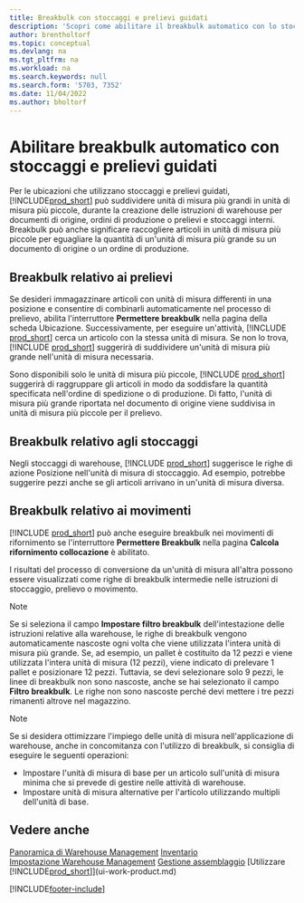 ```yaml
---
title: Breakbulk con stoccaggi e prelievi guidati
description: 'Scopri come abilitare il breakbulk automatico con lo stoccaggio e il prelievo diretti, nonché il breakbulk in prelievo, stoccaggio, movimenti e altro ancora.'
author: brentholtorf
ms.topic: conceptual
ms.devlang: na
ms.tgt_pltfrm: na
ms.workload: na
ms.search.keywords: null
ms.search.form: '5703, 7352'
ms.date: 11/04/2022
ms.author: bholtorf
---
```

# <a name="enable-automatic-breaking-bulk-with-directed-put-away-and-pick" />Abilitare breakbulk automatico con stoccaggi e prelievi guidati

Per le ubicazioni che utilizzano stoccaggi e prelievi guidati, [!INCLUDE[prod_short](includes/prod_short.md)] può suddividere unità di misura più grandi in unità di misura più piccole, durante la creazione delle istruzioni di warehouse per documenti di origine, ordini di produzione o prelievi e stoccaggi interni. Breakbulk può anche significare raccogliere articoli in unità di misura più piccole per eguagliare la quantità di un'unità di misura più grande su un documento di origine o un ordine di produzione.

## <a name="breakbulk-in-picks" />Breakbulk relativo ai prelievi

Se desideri immagazzinare articoli con unità di misura differenti in una posizione e consentire di combinarli automaticamente nel processo di prelievo, abilita l'interruttore **Permettere breakbulk** nella pagina della scheda Ubicazione. Successivamente, per eseguire un'attività, [!INCLUDE [prod_short](includes/prod_short.md)] cerca un articolo con la stessa unità di misura. Se non lo trova, [!INCLUDE [prod_short](includes/prod_short.md)] suggerirà di suddividere un'unità di misura più grande nell'unità di misura necessaria.  

Sono disponibili solo le unità di misura più piccole, [!INCLUDE [prod_short](includes/prod_short.md)] suggerirà di raggruppare gli articoli in modo da soddisfare la quantità specificata nell'ordine di spedizione o di produzione. Di fatto, l'unità di misura più grande riportata nel documento di origine viene suddivisa in unità di misura più piccole per il prelievo.  

## <a name="breakbulk-in-put-aways" />Breakbulk relativo agli stoccaggi

Negli stoccaggi di warehouse, [!INCLUDE [prod_short](includes/prod_short.md)] suggerisce le righe di azione Posizione nell'unità di misura di stoccaggio. Ad esempio, potrebbe suggerire pezzi anche se gli articoli arrivano in un'unità di misura diversa.  

## <a name="breakbulk-in-movements" />Breakbulk relativo ai movimenti

[!INCLUDE [prod_short](includes/prod_short.md)] può anche eseguire breakbulk nei movimenti di rifornimento se l'interruttore **Permettere Breakbulk** nella pagina **Calcola rifornimento collocazione** è abilitato.  

I risultati del processo di conversione da un'unità di misura all'altra possono essere visualizzati come righe di breakbulk intermedie nelle istruzioni di stoccaggio, prelievo o movimento.  

> [!NOTE]  
> Se si seleziona il campo **Impostare filtro breakbulk** dell'intestazione delle istruzioni relative alla warehouse, le righe di breakbulk vengono automaticamente nascoste ogni volta che viene utilizzata l'intera unità di misura più grande. Se, ad esempio, un pallet è costituito da 12 pezzi e viene utilizzata l'intera unità di misura (12 pezzi), viene indicato di prelevare 1 pallet e posizionare 12 pezzi. Tuttavia, se devi selezionare solo 9 pezzi, le linee di breakbulk non sono nascoste, anche se hai selezionato il campo **Filtro breakbulk**. Le righe non sono nascoste perché devi mettere i tre pezzi rimanenti altrove nel magazzino.  

> [!NOTE]  
> Se si desidera ottimizzare l'impiego delle unità di misura nell'applicazione di warehouse, anche in concomitanza con l'utilizzo di breakbulk, si consiglia di eseguire le seguenti operazioni:  
>
> - Impostare l'unità di misura di base per un articolo sull'unità di misura minima che si prevede di gestire nelle attività di warehouse.  
> - Impostare unità di misura alternative per l'articolo utilizzando multipli dell'unità di base.  

## <a name="see-also" />Vedere anche

[Panoramica di Warehouse Management](design-details-warehouse-management.md)
[Inventario](inventory-manage-inventory.md)  
[Impostazione Warehouse Management](warehouse-setup-warehouse.md) 
[Gestione assemblaggio](assembly-assemble-items.md)
[Utilizzare [!INCLUDE[prod_short](includes/prod_short.md)]](ui-work-product.md)  


[!INCLUDE[footer-include](includes/footer-banner.md)]
